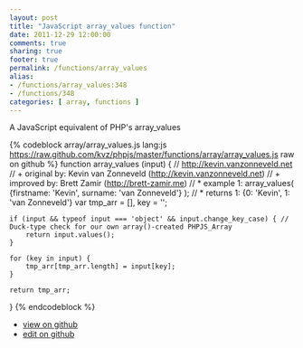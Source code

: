 ```yaml
---
layout: post
title: "JavaScript array_values function"
date: 2011-12-29 12:00:00
comments: true
sharing: true
footer: true
permalink: /functions/array_values
alias:
- /functions/array_values:348
- /functions/348
categories: [ array, functions ]
---
```

A JavaScript equivalent of PHP's array_values
<!-- more -->
{% codeblock array/array_values.js lang:js https://raw.github.com/kvz/phpjs/master/functions/array/array_values.js raw on github %}
function array_values (input) {
    // http://kevin.vanzonneveld.net
    // +   original by: Kevin van Zonneveld (http://kevin.vanzonneveld.net)
    // +      improved by: Brett Zamir (http://brett-zamir.me)
    // *     example 1: array_values( {firstname: 'Kevin', surname: 'van Zonneveld'} );
    // *     returns 1: {0: 'Kevin', 1: 'van Zonneveld'}
    var tmp_arr = [],
        key = '';

    if (input && typeof input === 'object' && input.change_key_case) { // Duck-type check for our own array()-created PHPJS_Array
        return input.values();
    }

    for (key in input) {
        tmp_arr[tmp_arr.length] = input[key];
    }

    return tmp_arr;
}
{% endcodeblock %}
<ul>
 <li><a href="https://github.com/kvz/phpjs/blob/master/functions/array/array_values.js">view on github</a></li>
 <li><a href="https://github.com/kvz/phpjs/edit/master/functions/array/array_values.js">edit on github</a></li>
</ul>
